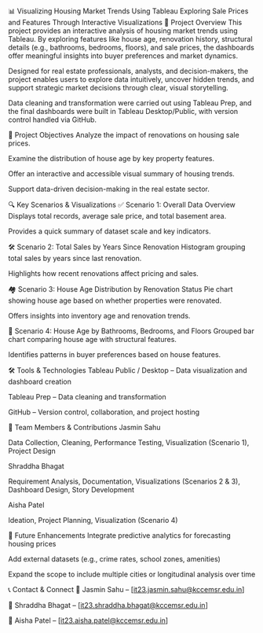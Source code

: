📊 Visualizing Housing Market Trends Using Tableau
Exploring Sale Prices and Features Through Interactive Visualizations
📌 Project Overview
This project provides an interactive analysis of housing market trends using Tableau. By exploring features like house age, renovation history, structural details (e.g., bathrooms, bedrooms, floors), and sale prices, the dashboards offer meaningful insights into buyer preferences and market dynamics.

Designed for real estate professionals, analysts, and decision-makers, the project enables users to explore data intuitively, uncover hidden trends, and support strategic market decisions through clear, visual storytelling.

Data cleaning and transformation were carried out using Tableau Prep, and the final dashboards were built in Tableau Desktop/Public, with version control handled via GitHub.

🎯 Project Objectives
Analyze the impact of renovations on housing sale prices.

Examine the distribution of house age by key property features.

Offer an interactive and accessible visual summary of housing trends.

Support data-driven decision-making in the real estate sector.

🔍 Key Scenarios & Visualizations
✅ Scenario 1: Overall Data Overview
Displays total records, average sale price, and total basement area.

Provides a quick summary of dataset scale and key indicators.

🛠️ Scenario 2: Total Sales by Years Since Renovation
Histogram grouping total sales by years since last renovation.

Highlights how recent renovations affect pricing and sales.

🏘️ Scenario 3: House Age Distribution by Renovation Status
Pie chart showing house age based on whether properties were renovated.

Offers insights into inventory age and renovation trends.

🛁 Scenario 4: House Age by Bathrooms, Bedrooms, and Floors
Grouped bar chart comparing house age with structural features.

Identifies patterns in buyer preferences based on house features.

🛠 Tools & Technologies
Tableau Public / Desktop – Data visualization and dashboard creation

Tableau Prep – Data cleaning and transformation

GitHub – Version control, collaboration, and project hosting

👥 Team Members & Contributions
Jasmin Sahu

Data Collection, Cleaning, Performance Testing, Visualization (Scenario 1), Project Design

Shraddha Bhagat

Requirement Analysis, Documentation, Visualizations (Scenarios 2 & 3), Dashboard Design, Story Development

Aisha Patel

Ideation, Project Planning, Visualization (Scenario 4)

🚀 Future Enhancements
Integrate predictive analytics for forecasting housing prices

Add external datasets (e.g., crime rates, school zones, amenities)

Expand the scope to include multiple cities or longitudinal analysis over time

📞 Contact & Connect
📧 Jasmin Sahu – [it23.jasmin.sahu@kccemsr.edu.in]

📧 Shraddha Bhagat – [it23.shraddha.bhagat@kccemsr.edu.in]

📧 Aisha Patel – [it23.aisha.patel@kccemsr.edu.in]



